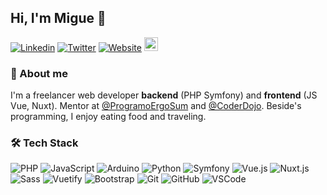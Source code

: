 ## Hi, I'm Migue 👋

[![Linkedin](https://img.shields.io/badge/-migueabellan-blue?style=flat&logo=Linkedin&logoColor=white&link=https://www.linkedin.com/in/migueabellan/)](https://www.linkedin.com/in/migueabellan/)
[![Twitter](https://img.shields.io/badge/-@migueabellan-1ca0f1?style=flat&labelColor=1ca0f1&logo=twitter&logoColor=white&link=https://twitter.com/migueabellan)](https://twitter.com/migueabellan)
[![Website](https://img.shields.io/badge/-migueabellan.es-333333?style=flat&logo=firefox&logoColor=white&link=https://www.migueabellan.es)](https://www.migueabellan.es)
[<img src="https://img.shields.io/github/followers/migueabellan?label=follow&style=social" height="22" title="Follow me" />](https://github.com/migueabellan) 

### 📖 About me

I'm a freelancer web developer **backend** (PHP Symfony) and **frontend** (JS Vue, Nuxt). Mentor at [@ProgramoErgoSum](https://github.com/ProgramoErgoSum) and [@CoderDojo](https://github.com/CoderDojoes). Beside's programming, I enjoy eating food and traveling.


### 🛠 Tech Stack

![PHP](https://img.shields.io/badge/-PHP-05122A?style=flat&logo=php)
![JavaScript](https://img.shields.io/badge/-JavaScript-05122A?style=flat&logo=javascript)
![Arduino](https://img.shields.io/badge/-Arduino-05122A?style=flat&logo=Arduino)
![Python](https://img.shields.io/badge/-Python-05122A?style=flat&logo=Python)
![Symfony](https://img.shields.io/badge/-Symfony-05122A?style=flat&logo=symfony)
![Vue.js](https://img.shields.io/badge/-Vue.js-05122A?style=flat&logo=vue.js)
![Nuxt.js](https://img.shields.io/badge/-Nuxt.js-05122A?style=flat&logo=nuxt.js)
![Sass](https://img.shields.io/badge/-Sass-05122A?style=flat&logo=Sass)
![Vuetify](https://img.shields.io/badge/-Vuetify-05122A?style=flat&logo=Vuetify)
![Bootstrap](https://img.shields.io/badge/-Bootstrap-05122A?style=flat&logo=bootstrap)
![Git](https://img.shields.io/badge/-Git-05122A?style=flat&logo=git)
![GitHub](https://img.shields.io/badge/-GitHub-05122A?style=flat&logo=github)
![VSCode](https://img.shields.io/badge/-VSCode-05122A?style=flat&logo=visual-studio-code)
